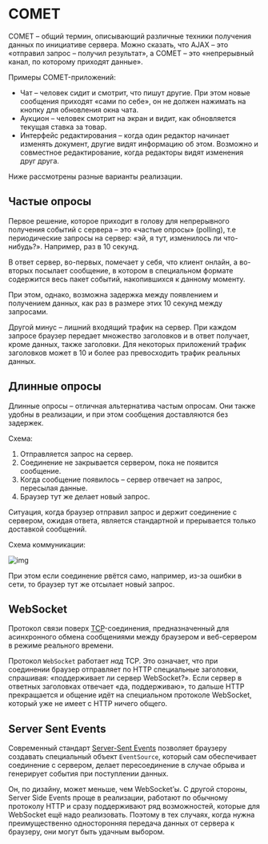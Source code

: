 # COMET

COMET – общий термин, описывающий различные техники получения данных по инициативе сервера. Можно сказать, что AJAX – это «отправил запрос – получил результат», а COMET – это «непрерывный канал, по которому приходят данные».

Примеры COMET-приложений:

- Чат – человек сидит и смотрит, что пишут другие. При этом новые сообщения приходят «сами по себе», он не должен нажимать на кнопку для обновления окна чата.
- Аукцион – человек смотрит на экран и видит, как обновляется текущая ставка за товар.
- Интерфейс редактирования – когда один редактор начинает изменять документ, другие видят информацию об этом. Возможно и совместное редактирование, когда редакторы видят изменения друг друга.

Ниже рассмотрены разные варианты реализации.

## Частые опросы

Первое решение, которое приходит в голову для непрерывного получения событий с сервера – это «частые опросы» (polling), т.е периодические запросы на сервер: «эй, я тут, изменилось ли что-нибудь?». Например, раз в 10 секунд.

В ответ сервер, во-первых, помечает у себя, что клиент онлайн, а во-вторых посылает сообщение, в котором в специальном формате содержится весь пакет событий, накопившихся к данному моменту.

При этом, однако, возможна задержка между появлением и получением данных, как раз в размере этих 10 секунд между запросами.

Другой минус – лишний входящий трафик на сервер. При каждом запросе браузер передает множество заголовков и в ответ получает, кроме данных, также заголовки. Для некоторых приложений трафик заголовков может в 10 и более раз превосходить трафик реальных данных.

## Длинные опросы

Длинные опросы – отличная альтернатива частым опросам. Они также удобны в реализации, и при этом сообщения доставляются без задержек.

Схема:

1. Отправляется запрос на сервер.
2. Соединение не закрывается сервером, пока не появится сообщение.
3. Когда сообщение появилось – сервер отвечает на запрос, пересылая данные.
4. Браузер тут же делает новый запрос.

Ситуация, когда браузер отправил запрос и держит соединение с сервером, ожидая ответа, является стандартной и прерывается только доставкой сообщений.

Схема коммуникации:

![img](https://learn.javascript.ru/article/xhr-longpoll/longpoll.png)

При этом если соединение рвётся само, например, из-за ошибки в сети, то браузер тут же отсылает новый запрос.

## WebSocket

Протокол связи поверх [TCP](https://ru.wikipedia.org/wiki/TCP)-соединения, предназначенный для асинхронного обмена сообщениями между браузером и веб-сервером в режиме реального времени.

Протокол `WebSocket` работает *над* TCP. Это означает, что при соединении браузер отправляет по HTTP специальные заголовки, спрашивая: «поддерживает ли сервер WebSocket?». Если сервер в ответных заголовках отвечает «да, поддерживаю», то дальше HTTP прекращается и общение идёт на специальном протоколе WebSocket, который уже не имеет с HTTP ничего общего.

## Server Sent Events

Современный стандарт [Server-Sent Events](https://html.spec.whatwg.org/multipage/comms.html#the-eventsource-interface) позволяет браузеру создавать специальный объект `EventSource`, который сам обеспечивает соединение с сервером, делает пересоединение в случае обрыва и генерирует события при поступлении данных. 

Он, по дизайну, может меньше, чем WebSocket’ы. С другой стороны, Server Side Events проще в реализации, работают по обычному протоколу HTTP и сразу поддерживают ряд возможностей, которые для WebSocket ещё надо реализовать. Поэтому в тех случаях, когда нужна преимущественно односторонняя передача данных от сервера к браузеру, они могут быть удачным выбором.